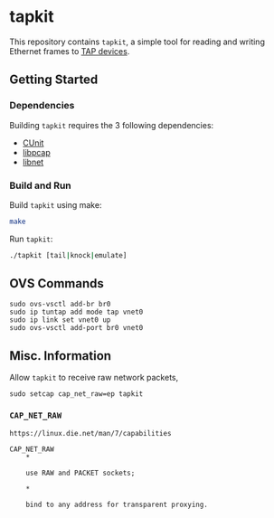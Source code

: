 # tapkit

This repository contains `tapkit`, a simple tool for reading and writing Ethernet frames to [TAP devices](https://en.wikipedia.org/wiki/TUN/TAP).

## Getting Started

### Dependencies

Building `tapkit` requires the 3 following dependencies:

- [CUnit](https://github.com/the-tcpdump-group/libpcap)
- [libpcap](https://github.com/the-tcpdump-group/libpcap)
- [libnet](https://github.com/libnet/libnet)

### Build and Run

Build `tapkit` using make:

```sh
make
```

Run `tapkit`:

```sh
./tapkit [tail|knock|emulate]
```

## OVS Commands

```
sudo ovs-vsctl add-br br0
sudo ip tuntap add mode tap vnet0
sudo ip link set vnet0 up
sudo ovs-vsctl add-port br0 vnet0
```

## Misc. Information

Allow `tapkit` to receive raw network packets,

```
sudo setcap cap_net_raw=ep tapkit
```

### `CAP_NET_RAW`

```
https://linux.die.net/man/7/capabilities

CAP_NET_RAW
    *

    use RAW and PACKET sockets;

    *

    bind to any address for transparent proxying.
```
